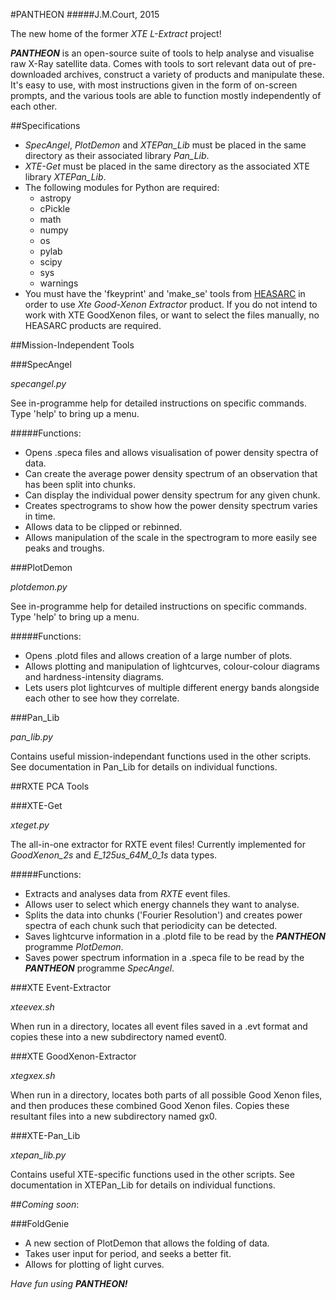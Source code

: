 #PANTHEON
#####J.M.Court, 2015

The new home of the former _XTE L-Extract_ project!

_**PANTHEON**_ is an open-source suite of tools to help analyse and visualise raw X-Ray satellite data.  Comes with tools to sort relevant data out of pre-downloaded archives, construct a variety of products and manipulate these.  It's easy to use, with most instructions given in the form of on-screen prompts, and the various tools are able to function mostly independently of each other.

##Specifications

* _SpecAngel_, _PlotDemon_ and _XTEPan\_Lib_ must be placed in the same directory as their associated library _Pan\_Lib_.
* _XTE-Get_ must be placed in the same directory as the associated XTE library _XTEPan\_Lib_.
* The following modules for Python are required:
  * astropy
  * cPickle
  * math
  * numpy
  * os
  * pylab
  * scipy
  * sys
  * warnings
* You must have the 'fkeyprint' and 'make\_se' tools from [HEASARC](http://heasarc.gsfc.nasa.gov/ftools/) in order to use _Xte Good-Xenon Extractor_ product.  If you do not intend to work with XTE GoodXenon files, or want to select the files manually, no HEASARC products are required.

##Mission-Independent Tools

###SpecAngel

_specangel.py_

See in-programme help for detailed instructions on specific commands.  Type 'help' to bring up a menu.

#####Functions:
* Opens .speca files and allows visualisation of power density spectra of data.
* Can create the average power density spectrum of an observation that has been split into chunks.
* Can display the individual power density spectrum for any given chunk.
* Creates spectrograms to show how the power density spectrum varies in time.
* Allows data to be clipped or rebinned.
* Allows manipulation of the scale in the spectrogram to more easily see peaks and troughs.

###PlotDemon

_plotdemon.py_

See in-programme help for detailed instructions on specific commands.  Type 'help' to bring up a menu.

#####Functions:
* Opens .plotd files and allows creation of a large number of plots.
* Allows plotting and manipulation of lightcurves, colour-colour diagrams and hardness-intensity diagrams.
* Lets users plot lightcurves of multiple different energy bands alongside each other to see how they correlate.

###Pan_Lib

_pan\_lib.py_

Contains useful mission-independant functions used in the other scripts.  See documentation in Pan_Lib for details on individual functions.

##RXTE PCA Tools

###XTE-Get

_xteget.py_

The all-in-one extractor for RXTE event files!  Currently implemented for _GoodXenon\_2s_ and _E\_125us\_64M\_0\_1s_ data types.

#####Functions:

* Extracts and analyses data from _RXTE_ event files.
* Allows user to select which energy channels they want to analyse.
* Splits the data into chunks ('Fourier Resolution') and creates power spectra of each chunk such that periodicity can be detected.
* Saves lightcurve information in a .plotd file to be read by the _**PANTHEON**_ programme _PlotDemon_.
* Saves power spectrum information in a .speca file to be read by the _**PANTHEON**_ programme _SpecAngel_.

###XTE Event-Extractor

_xteevex.sh_

When run in a directory, locates all event files saved in a .evt format and copies these into a new subdirectory named event0.

###XTE GoodXenon-Extractor

_xtegxex.sh_

When run in a directory, locates both parts of all possible Good Xenon files, and then produces these combined Good Xenon files.  Copies these resultant files into a new subdirectory named gx0.

###XTE-Pan_Lib

_xtepan\_lib.py_

Contains useful XTE-specific functions used in the other scripts.  See documentation in XTEPan_Lib for details on individual functions.

##_Coming soon_:

###FoldGenie

* A new section of PlotDemon that allows the folding of data.
* Takes user input for period, and seeks a better fit.
* Allows for plotting of light curves.

_Have fun using **PANTHEON!**_
